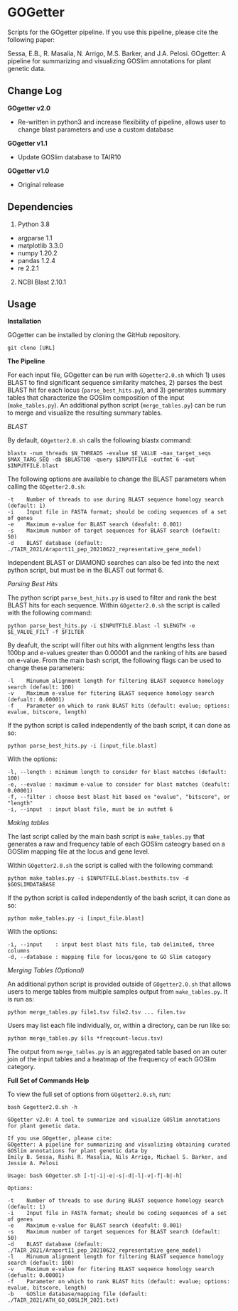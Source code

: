 # GOGetter

Scripts for the GOgetter pipeline. If you use this pipeline, please cite the following paper: 

Sessa, E.B., R. Masalia, N. Arrigo, M.S. Barker, and J.A. Pelosi. GOgetter: A pipeline for summarizing and visualizing GOSlim annotations for plant genetic data. 

## Change Log 

<b>GOgetter v2.0</b> 

* Re-written in python3 and increase flexibility of pipeline, allows user to change blast parameters and use a custom database 

<b>GOgetter v1.1</b> 

* Update GOSlim database to TAIR10 

<b>GOgetter v1.0</b> 

* Original release 

## Dependencies 
1. Python 3.8 
* argparse 1.1
* matplotlib 3.3.0
* numpy 1.20.2
* pandas 1.2.4
* re 2.2.1

2. NCBI Blast 2.10.1

## Usage

<b>Installation</b> 

GOgetter can be installed by cloning the GitHub repository.
```
git clone [URL]
```

<b>The Pipeline </b> 

For each input file, GOgetter can be run with `GOgetter2.0.sh` which 1) uses BLAST to find significant sequence similarity matches, 2) parses the best BLAST hit for each locus (`parse_best_hits.py`), and 3) generates summary tables that characterize the GOSlim composition of the input (`make_tables.py`). An additional python script (`merge_tables.py`) can be run to merge and visualize the resulting summary tables. 

<i>BLAST</i>

By default, `GOgetter2.0.sh` calls the following blastx command: 
```
blastx -num_threads $N_THREADS -evalue $E_VALUE -max_target_seqs $MAX_TARG_SEQ -db $BLASTDB -query $INPUTFILE -outfmt 6 -out $INPUTFILE.blast	
```
The following options are available to change the BLAST parameters when calling the `GOgetter2.0.sh`: 
```
-t    Number of threads to use during BLAST sequence homology search (default: 1)
-i    Input file in FASTA format; should be coding sequences of a set of genes
-e    Maximum e-value for BLAST search (deafult: 0.001)
-s    Maximum number of target sequences for BLAST search (default: 50)
-d    BLAST database (default: ./TAIR_2021/Araport11_pep_20210622_representative_gene_model)
```

Independent BLAST or DIAMOND searches can also be fed into the next python script, but must be in the BLAST out format 6. 

<i>Parsing Best Hits</i>

The python script `parse_best_hits.py` is used to filter and rank the best BLAST hits for each sequence. Within `GOgetter2.0.sh` the script is called with the following command:  
```
python parse_best_hits.py -i $INPUTFILE.blast -l $LENGTH -e $E_VALUE_FILT -f $FILTER
```
By deafult, the script will filter out hits with alignment lengths less than 100bp and e-values greater than 0.00001 and the ranking of hits are based on e-value. From the main bash script, the following flags can be used to change these parameters: 

```
-l    Minumum alignment length for filtering BLAST sequence homology search (default: 100)
-v    Maximum e-value for fitering BLAST sequence homology search (defualt: 0.00001)
-f    Parameter on which to rank BLAST hits (default: evalue; options: evalue, bitscore, length) 
```

If the python script is called independently of the bash script, it can done as so: 
```
python parse_best_hits.py -i [input_file.blast]
```
With the options: 
```
-l, --length : minimum length to consider for blast matches (default: 100)
-e, --evalue : maximum e-value to consider for blast matches (deafult: 0.00001)
-f, --filter : choose best blast hit based on "evalue", "bitscore", or "length"
-i, --input  : input blast file, must be in outfmt 6   
```
<i>Making tables</i>

The last script called by the main bash script is `make_tables.py` that generates a raw and frequency table of each GOSlim cateogry based on a GOSlim mapping file at the locus and gene level. 

Within `GOgetter2.0.sh` the script is called with the following command:  
```
python make_tables.py -i $INPUTFILE.blast.besthits.tsv -d $GOSLIMDATABASE  
```

If the python script is called independently of the bash script, it can done as so: 

```
python make_tables.py -i [input_file.blast]
```

With the options: 
```
-i, --input    : input best blast hits file, tab delimited, three columns 
-d, --database : mapping file for locus/gene to GO Slim category 
```

<i>Merging Tables (Optional)</i>

An additional python script is provided outside of `GOgetter2.0.sh` that allows users to merge tables from multiple samples output from `make_tables.py`. It is run as: 
```
python merge_tables.py file1.tsv file2.tsv ... filen.tsv 
```
Users may list each file individually, or, within a directory, can be run like so: 
```
python merge_tables.py $(ls *freqcount-locus.tsv)
```
The output from `merge_tables.py` is an aggregated table based on an outer join of the input tables and a heatmap of the frequency of each GOSlim category. 

<b>Full Set of Commands Help </b> 

To view the full set of options from `GOgetter2.0.sh`, run: 

```
bash Gogetter2.0.sh -h
```

```
GOgetter v2.0: A tool to summarize and visualize GOSlim annotations for plant genetic data.

If you use GOgetter, please cite:
GOgetter: A pipeline for summarizing and visualizing obtaining curated GOSlim annotations for plant genetic data by
Emily B. Sessa, Rishi R. Masalia, Nils Arrigo, Michael S. Barker, and Jessie A. Pelosi

Usage: bash GOgetter.sh [-t|-i|-e|-s|-d|-l|-v|-f|-b|-h]

Options:

-t    Number of threads to use during BLAST sequence homology search (default: 1)
-i    Input file in FASTA format; should be coding sequences of a set of genes
-e    Maximum e-value for BLAST search (deafult: 0.001)
-s    Maximum number of target sequences for BLAST search (default: 50)
-d    BLAST database (default: ./TAIR_2021/Araport11_pep_20210622_representative_gene_model)
-l    Minumum alignment length for filtering BLAST sequence homology search (default: 100)
-v    Maximum e-value for fitering BLAST sequence homology search (defualt: 0.00001)
-f    Parameter on which to rank BLAST hits (default: evalue; options: evalue, bitscore, length) 
-b    GOSlim database/mapping file (default: ./TAIR_2021/ATH_GO_GOSLIM_2021.txt)
```
